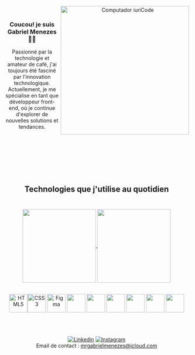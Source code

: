 <div align="center">

<img src="https://raw.githubusercontent.com/MicaelliMedeiros/micaellimedeiros/master/image/computer-illustration.png" min-width="400px" max-width="350px" width="350px" align="right" alt="Computador iuriCode">
<br>

### Coucou! je suis Gabriel Menezes 🖖🏼



Passionné par la technologie et amateur de café, j'ai toujours été fasciné par l'innovation technologique. Actuellement, je me spécialise en tant que développeur front-end, où je continue d'explorer de nouvelles solutions et tendances.
<br><br>
 <br><br>
 <br><br>
 <br><br>

## Technologies que j'utilise au quotidien<br><br>

<div display="inline_block">


<a href="https://github.com/GabrielMenezesSilva/github-readme-stats">
  <img height=200 align="center" src="https://github-readme-stats.vercel.app/api?username=GabrielMenezesSilva&theme=tokyonight" />
</a>
<a href="https://github.com/GabrielMenezesSilva/convoychat">
  <img height=200 align="center" src="https://github-readme-stats.vercel.app/api/top-langs?username=GabrielMenezesSilva&layout=compact&langs_count=8&card_width=320&theme=tokyonight" />
</a>

<div/>
<div style="display: inline_block"><br/>
<p align="left">

 <a href="https://developer.mozilla.org/en-US/docs/Glossary/HTML5" target="_blank" rel="noreferrer"><img src="https://raw.githubusercontent.com/danielcranney/readme-generator/main/public/icons/skills/html5-colored.svg" width="50" height="50" alt="HTML5" /></a><a href="https://www.w3.org/TR/CSS/#css" target="_blank" rel="noreferrer"><img src="https://raw.githubusercontent.com/danielcranney/readme-generator/main/public/icons/skills/css3-colored.svg" width="50" height="50" alt="CSS3" /></a>
<a href="https://www.figma.com/" target="_blank" rel="noreferrer"><img src="https://raw.githubusercontent.com/danielcranney/readme-generator/main/public/icons/skills/figma-colored.svg" width="50" height="50" alt="Figma" /></a>
<img src="https://cdn.jsdelivr.net/gh/devicons/devicon/icons/git/git-original.svg" width="50" height="50"/> 
<img src="https://cdn.jsdelivr.net/gh/devicons/devicon@latest/icons/javascript/javascript-original.svg" width="50" height="50"/> 
<img src="https://cdn.jsdelivr.net/gh/devicons/devicon@latest/icons/typescript/typescript-original.svg" width="50" height="50"/> 
<img src="https://cdn.jsdelivr.net/gh/devicons/devicon@latest/icons/wordpress/wordpress-plain.svg" width="50" height="50" />
<img src="https://cdn.jsdelivr.net/gh/devicons/devicon@latest/icons/vscode/vscode-original.svg" width="50" height="50" />
<img src="https://cdn.jsdelivr.net/gh/devicons/devicon@latest/icons/angular/angular-original.svg" width="50" height="50" />
<br><br>

<div/><br/>


[![Linkedin](https://img.shields.io/badge/LinkedIn-0077B5?style=for-the-badge&logo=linkedin&logoColor=white)](https://www.linkedin.com/in/lucasgabrielmenezesdasilva)
[![Instagram](https://img.shields.io/badge/Instagram-E4405F?style=for-the-badge&logo=instagram&logoColor=white)](https://www.instagram.com/mrgabrielmenezes?ig_sh=MTMxODd6eWFiZHM1ZQ%3D%3D&utm_source=qr)<br>
Email de contact : mrgabrielmenezes@icloud.com

<div/>
